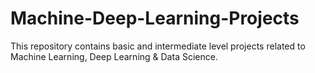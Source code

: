 # Machine-Deep-Learning-Projects
This repository contains basic and intermediate level projects related to Machine Learning, Deep Learning &amp; Data Science.
